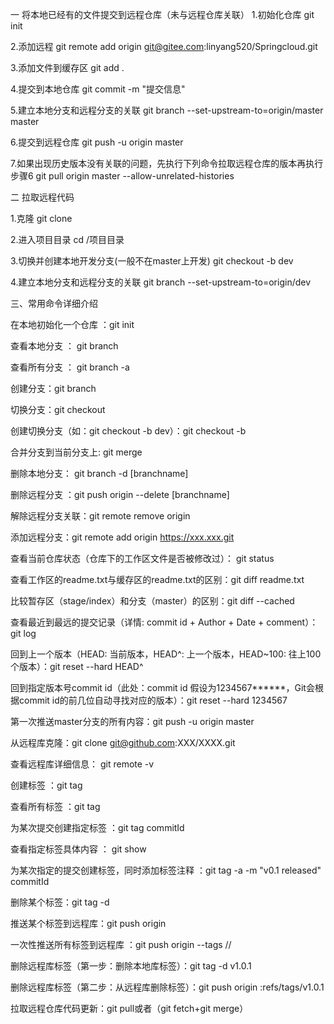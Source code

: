 一 将本地已经有的文件提交到远程仓库（未与远程仓库关联）
1.初始化仓库
 git init

2.添加远程
git remote add origin git@gitee.com:linyang520/Springcloud.git

3.添加文件到缓存区
git add .

4.提交到本地仓库
git commit -m "提交信息"

5.建立本地分支和远程分支的关联
git branch --set-upstream-to=origin/master master

6.提交到远程仓库
git push -u origin master

7.如果出现历史版本没有关联的问题，先执行下列命令拉取远程仓库的版本再执行步骤6
git pull origin master  --allow-unrelated-histories

二 拉取远程代码

1.克隆
git clone

2.进入项目目录
cd /项目目录

3.切换并创建本地开发分支(一般不在master上开发)
git checkout -b dev

4.建立本地分支和远程分支的关联
git branch --set-upstream-to=origin/dev 


三、常用命令详细介绍


在本地初始化一个仓库 ：git init 

查看本地分支 ： git branch

查看所有分支 ： git branch -a

创建分支：git branch <name>

切换分支：git checkout <name> 

创建切换分支（如：git checkout -b dev）：git checkout -b <name>

合并分支到当前分支上: git merge <name> 

删除本地分支： git branch -d [branchname]

删除远程分支 ：git push origin --delete [branchname]

解除远程分支关联：git remote remove origin

添加远程分支：git remote add origin https://xxx.xxx.git

查看当前仓库状态（仓库下的工作区文件是否被修改过）： git status

查看工作区的readme.txt与缓存区的readme.txt的区别：git diff readme.txt

比较暂存区（stage/index）和分支（master）的区别：git diff --cached  

查看最近到最远的提交记录（详情: commit id + Author + Date + comment）：git log

回到上一个版本（HEAD: 当前版本，HEAD^: 上一个版本，HEAD~100: 往上100个版本）：git reset --hard HEAD^

回到指定版本号commit id（此处：commit id 假设为1234567******，Git会根据commit id的前几位自动寻找对应的版本）：git reset --hard 1234567

第一次推送master分支的所有内容：git push -u origin master

从远程库克隆：git clone git@github.com:XXX/XXXX.git 

查看远程库详细信息： git remote -v

创建标签 ：git tag <tagname> 

查看所有标签 ：git tag 

为某次提交创建指定标签 ：git tag <tagname> commitId  

查看指定标签具体内容 ： git show <tagname> 

为某次指定的提交创建标签，同时添加标签注释 ：git tag -a <tagname> -m "v0.1 released" commitId 

删除某个标签：git tag -d <tagname> 

推送某个标签到远程库：git push origin <tagname>

一次性推送所有标签到远程库 ：git push origin --tags // 

删除远程库标签（第一步：删除本地库标签）：git tag -d v1.0.1

删除远程库标签（第二步：从远程库删除标签）：git push origin :refs/tags/v1.0.1

拉取远程仓库代码更新：git pull或者（git fetch+git merge）







